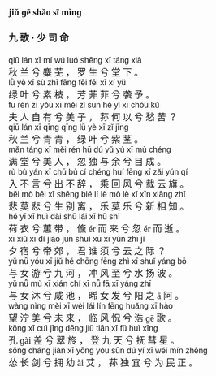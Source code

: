 <font face=楷体 size=4>


#### jiǔ  ɡē  shǎo sī  mìnɡ  
#### 九  歌 ·  少  司  命  

<font face=Arial size=3>qiū  lán  xī  mí  wú  luó  shēnɡ  xī  tánɡ  xià  </font>  
秋  兰  兮  麋  芜 ，  罗  生  兮  堂  下 。  
<font face=Arial size=3>lǜ  yè  xī  sù  zhī  fānɡ  fēi  fēi  xī  xí  yǔ  </font>  
绿  叶  兮  素  枝 ，  芳  菲  菲  兮  袭  予 。  
<font face=Arial size=3>fū  rén  zì  yǒu  xī  měi  zǐ  sūn  hé  yǐ  xī  chóu  kǔ</font>  
夫  人  自  有  兮  美  子 ，  荪  何  以  兮  愁  苦 ？  
<font face=Arial size=3>qiū  lán  xī  qīnɡ  qīnɡ  lǜ  yè  xī  zǐ  jīnɡ  </font>  
秋  兰  兮  青  青 ，  绿  叶  兮  紫  茎 。  
<font face=Arial size=3>mǎn  tánɡ  xī  měi  rén  hū  dú  yǔ  yú  xī  mù  chénɡ  </font>  
满  堂  兮  美  人 ，  忽  独  与  余  兮  目  成 。  
<font face=Arial size=3>rù  bù  yán  xī  chū  bù  cí  chénɡ  huí  fēnɡ  xī  zǎi  yún  qí  </font>  
入  不  言  兮  出  不  辞 ，  乘  回  风  兮  载  云  旗 。  
<font face=Arial size=3>bēi  mò  bēi  xī  shēnɡ  bié  lí  lè  mò  lè  xī  xīn  xiānɡ  zhī  </font>  
悲  莫  悲  兮  生  别  离 ，  乐  莫  乐  兮  新  相  知 。  
<font face=Arial size=3>hé  yī  xī  huì  dài  shū  lái  xī  hū  shì  </font>  
荷  衣  兮  蕙  带 ，  儵  ér  而  来  兮  忽  ér  而  逝 。  
<font face=Arial size=3>xī  xiǔ  xī  dì  jiāo  jūn  shuí  xū  xī  yún  zhī  jì</font>  
夕  宿  兮  帝  郊 ，  君  谁  须  兮  云  之  际 ？  
<font face=Arial size=3>yǔ  nǚ  yóu  xī  jiǔ  hé  chōnɡ  fēnɡ  zhì  xī  shuǐ  yánɡ  bō  </font>  
与  女  游  兮  九  河 ，  冲  风  至  兮  水  扬  波 。  
<font face=Arial size=3>yǔ  nǚ  mù  xī  xián  chí  xī  nǚ  fā  xī  yánɡ  zhī  </font>  
与  女  沐  兮  咸  池 ，  晞  女  发  兮  阳  之  ā 阿  。  
<font face=Arial size=3>wànɡ  nìnɡ  měi  xī  wèi  lái  lín  fēnɡ  huǎnɡ  xī  hào  </font>  
望  泞  美  兮  未  来 ，  临  风  怳  兮  浩  ɡē  歌 。  
<font face=Arial size=3>kǒnɡ  xī  cuì  jīnɡ  dēnɡ  jiǔ  tiān  xī  fǔ  huì  xīnɡ  </font>  
孔  ɡài  盖  兮  翠  旍 ，  登  九  天  兮  抚  彗  星 。  
<font face=Arial size=3>sǒnɡ  chánɡ  jiàn  xī  yōnɡ  yòu  sūn  dú  yí  xī  wéi  mín  zhènɡ  </font>  
怂  长  剑  兮  拥  幼  ài  艾 ，  荪  独  宜  兮  为  民  正 。  






</font>